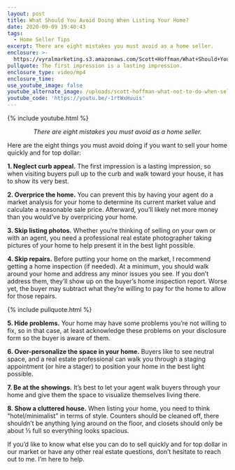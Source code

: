 ```yaml
---
layout: post
title: What Should You Avoid Doing When Listing Your Home?
date: 2020-09-09 19:40:43
tags:
  - Home Seller Tips
excerpt: There are eight mistakes you must avoid as a home seller.
enclosure: >-
  https://vyralmarketing.s3.amazonaws.com/Scott+Hoffman/What+Should+You+Avoid+Doing+When+Listing+Your+Home_.mp4
pullquote: The first impression is a lasting impression.
enclosure_type: video/mp4
enclosure_time:
use_youtube_image: false
youtube_alternate_image: /uploads/scott-hoffman-what-not-to-do-when-selling-your-home-yt.jpg
youtube_code: 'https://youtu.be/-1rtWxHuuis'
---
```


{% include youtube.html %}

<p style="text-align: center;"><em>There are eight mistakes you must avoid as a home seller.</em></p>

Here are the eight things you must avoid doing if you want to sell your home quickly and for top dollar:

**1\. Neglect curb appeal.** The first impression is a lasting impression, so when visiting buyers pull up to the curb and walk toward your house, it has to show its very best.&nbsp;

**2\. Overprice the home.** You can prevent this by having your agent do a market analysis for your home to determine its current market value and calculate a reasonable sale price. Afterward, you’ll likely net more money than you would’ve by overpricing your home.&nbsp;

**3\. Skip listing photos.** Whether you’re thinking of selling on your own or with an agent, you need a professional real estate photographer taking pictures of your home to help present it in the best light possible.&nbsp;

**4\. Skip repairs.** Before putting your home on the market, I recommend getting a home inspection (if needed). At a minimum, you should walk around your home and address any minor issues you see. If you don’t address them, they’ll show up on the buyer’s home inspection report. Worse yet, the buyer may subtract what they’re willing to pay for the home to allow for those repairs.&nbsp;

{% include pullquote.html %}

**5\. Hide problems.** Your home may have some problems you’re not willing to fix, so in that case, at least acknowledge these problems on your disclosure form so the buyer is aware of them.&nbsp;

**6\. Over-personalize the space in your home.** Buyers like to see neutral space, and a real estate professional can walk you through a staging appointment (or hire a stager) to position your home in the best light possible.&nbsp;

**7\. Be at the showings.** It’s best to let your agent walk buyers through your home and give them the space to visualize themselves living there.&nbsp;

**8\. Show a cluttered house.** When listing your home, you need to think “hotel/minimalist” in terms of style. Counters should be cleaned off, there shouldn’t be anything lying around on the floor, and closets should only be about ⅓ full so everything looks spacious.&nbsp;

If you’d like to know what else you can do to sell quickly and for top dollar in our market or have any other real estate questions, don’t hesitate to reach out to me. I’m here to help.